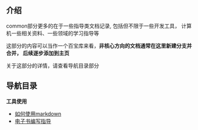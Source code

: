 ## 介绍

common部分更多的在于一些指导类文档记录, 包括但不限于一些开发工具，
计算机一些相关资料、一些领域的学习指导等

这部分的内容可以当作一个百宝库来看，__非核心方向的文档通常在这里新建分支并合并，
后续逐步添加到主页__

关于这部分的详情，请查看导航目录部分


## 导航目录

**工具使用**

- [如何使用markdown](./markdown/README.md)
- [电子书编写指导](./vuepress/README.md)
